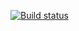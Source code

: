 [![Build status](https://ci.appveyor.com/api/projects/status/runftwsa1de6oq3g?svg=true)](https://ci.appveyor.com/project/long57899/ahj-form)
